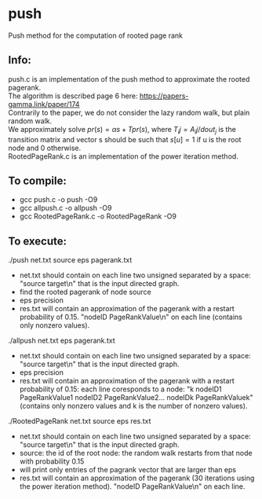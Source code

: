 # push
Push method for the computation of rooted page rank

## Info:
push.c is an implementation of the push method to approximate the rooted pagerank.  
The algorithm is described page 6 here: https://papers-gamma.link/paper/174  
Contrarily to the paper, we do not consider the lazy random walk, but plain random walk.  
We approximately solve $pr(s)=\alpha s + T pr(s)$, where $T_ij=A_ij/dout_j$ is the transition matrix and vector s should be such that $s[u]=1$ if u is the root node and 0 otherwise.  
RootedPageRank.c is an implementation of the power iteration method.

## To compile:
- gcc push.c -o push -O9
- gcc allpush.c -o allpush -O9
- gcc RootedPageRank.c -o RootedPageRank -O9


## To execute:

./push net.txt source eps pagerank.txt
- net.txt should contain on each line two unsigned separated by a space: "source target\n" that is the input directed graph.
- find the rooted pagerank of node source
- eps precision
- res.txt will contain an approximation of the pagerank with a restart probability of 0.15. "nodeID PageRankValue\n" on each line (contains only nonzero values).

./allpush net.txt eps pagerank.txt
- net.txt should contain on each line two unsigned separated by a space: "source target\n" that is the input directed graph.
- eps precision
- res.txt will contain an approximation of the pagerank with a restart probability of 0.15: each line coresponds to a node: "k nodeID1 PageRankValue1 nodeID2 PageRankValue2... nodeIDk PageRankValuek" (contains only nonzero values and k is the number of nonzero values).


./RootedPageRank net.txt source eps res.txt
- net.txt should contain on each line two unsigned separated by a space: "source target\n" that is the input directed graph.
- source: the id of the root node: the random walk restarts from that node with probability 0.15
- will print only entries of the pagrank vector that are larger than eps
- res.txt will contain an approximation of the pagerank (30 iterations using the power iteration method). "nodeID PageRankValue\n" on each line.

